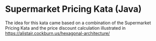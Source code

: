 # Supermarket Pricing Kata (Java)

The idea for this kata came based on a combination of the Supermarket Pricing Kata and the price discount calculation illustrated in https://alistair.cockburn.us/hexagonal-architecture/
